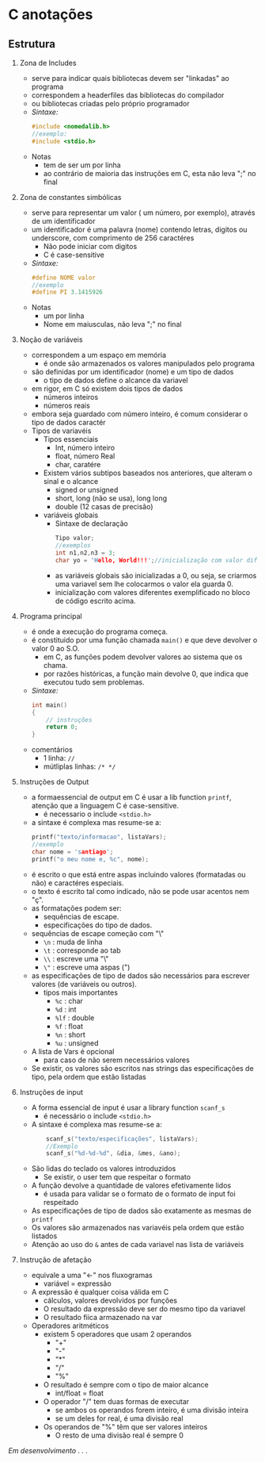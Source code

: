 # C anotações
## Estrutura 
1. Zona de Includes 

    * serve para indicar quais bibliotecas devem ser "linkadas" ao programa 
    * correspondem a headerfiles das bibliotecas do compilador
    * ou bibliotecas criadas pelo próprio programador
    * *Sintaxe:*
        ~~~C
        #include <nomedalib.h>
        //exemplo:
        #include <stdio.h>
        ~~~ 
    * Notas
        * tem de ser um por linha 
        * ao contrário de maioria das instruções em C, esta não leva ";" no final

2. Zona de constantes simbólicas

    * serve para representar um valor ( um número, por exemplo), através de um identificador
    * um identificador é uma palavra (nome) contendo letras, digitos ou underscore, com comprimento de 256 caractéres
        * Não pode iniciar com digitos 
        * C é case-sensitive
    * *Sintaxe:*
        ~~~C
        #define NOME valor
        //exemplo
        #define PI 3.1415926
        ~~~
    * Notas 
        * um por linha
        * Nome em maiusculas, não leva ";" no final
3. Noção de variáveis
    * correspondem a um espaço em memória 
        * é onde são armazenados os valores manipulados pelo programa
    * são definidas por um identificador (nome) e um tipo de dados
        * o tipo de dados define o alcance da variavel
    * em rigor, em C só existem dois tipos de dados
        * números inteiros
        * números reais
    * embora seja guardado com número inteiro, é comum considerar o tipo de dados caractér
    * Tipos de variavéis 
        * Tipos essenciais
            * Int, número inteiro
            * float, número Real
            * char, caratére
        * Existem vários subtipos baseados nos anteriores, que alteram o sinal e o alcance
            * signed or unsigned
            * short, long (não se usa), long long
            * double (12 casas de precisão)
        * variáveis globais
            * Sintaxe de declaração
                ~~~C
                Tipo valor;
                //exemplos
                int n1,n2,n3 = 3;
                char yo = 'Hello, World!!!';//inicialização com valor diferente
                ~~~
            * as variáveis globais são inicializadas a 0, ou seja, se criarmos uma variavel sem lhe colocarmos o valor ela guarda 0.
            * inicialização com valores diferentes exemplificado no bloco de código escrito acima.
4. Programa principal
    * é onde a execução do programa começa.
    * é constituido por uma função chamada `main()` e que deve devolver o valor 0 ao S.O.
        * em C, as funções podem devolver valores ao sistema que os chama.
        * por razões históricas, a função main devolve 0, que indica que executou tudo sem problemas.
    * *Sintaxe:*
        ~~~C
        int main()
        {
            // instruções
            return 0;
        }
        ~~~
    * comentários
        * 1 linha: `//`
        * mútliplas linhas: `/* */`
5. Instruções de Output
    * a formaessencial de output em C é usar a lib function `printf`, atenção que a linguagem C é case-sensitive.
        * é necessario o include `<stdio.h>`
    * a sintaxe é complexa mas resume-se a:
        ~~~C
        printf("texto/informacao", listaVars);
        //exemplo
        char nome = 'santiago';
        printf("o meu nome e, %c", nome);
        ~~~
    * é escrito o que está entre aspas incluindo valores (formatadas ou não) e caractéres especiais.
    * o texto é escrito tal como indicado, não se pode usar acentos nem "ç".
    * as formatações podem ser:
        * sequências de escape.
        * especificações do tipo de dados.
    * sequências de escape começão com "\\"
        * `\n` : muda de linha
        * `\t` : corresponde ao tab
        * `\\` : escreve uma "\\"
        * `\"` : escreve uma aspas (")
    * as especificações de tipo de dados são necessários para escrever valores (de variáveis ou outros).
        * tipos mais importantes
            * `%c` : char
            * `%d` : int
            * `%lf` : double
            * `%f` : float
            * `%n` : short
            * `%u` : unsigned
    * A lista de Vars é opcional
        * para caso de não serem necessários valores
    * Se existir, os valores são escritos nas strings das especificações de tipo, pela ordem  que estão listadas
6. Instruções de input
    * A forma essencial de input é usar a library function `scanf_s`
        * é necessário o include `<stdio.h>`
    * A sintaxe é complexa mas resume-se a:
        ~~~C
            scanf_s("texto/especificações", listaVars);
            //Exemplo
            scanf_s("%d-%d-%d", &dia, &mes, &ano);
        ~~~
    * São lidas do teclado os valores introduzidos
        * Se existir, o user tem que respeitar o formato
    * A função devolve a quantidade de valores efetivamente lidos
        * é usada para validar se o formato de o formato de input foi respeitado
    * As especificações de tipo de dados são exatamente as mesmas de `printf`
    * Os valores são armazenados nas variavéis pela ordem que estão listados
    * Atenção ao uso do `&` antes de cada variavel nas lista de variáveis
7. Instrução de afetação
    * equivale a uma "<-" nos fluxogramas
        * variável = expressão
    * A expressão é qualquer coisa válida em C
        * cálculos, valores devolvidos por funções
        * O resultado da expressão deve ser do mesmo tipo da variavel
        * O resultado fiica armazenado na var
    * Operadores aritméticos
        * existem 5 operadores que usam 2 operandos
            * "+"
            * "-"
            * "*"
            * "/"
            * "%"
        * O resultado é sempre com o tipo de maior alcance
            * int/float = float
        * O operador "/" tem duas formas de executar
            * se ambos os operandos forem inteiro, é uma divisão inteira
            * se um deles for real, é uma divisão real
        * Os operandos de "%" têm que ser valores inteiros
            * O resto de uma divisão real é sempre 0

*Em desenvolvimento . . .*
